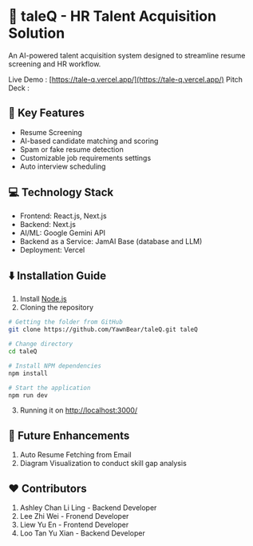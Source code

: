 # :bust_in_silhouette: taleQ - HR Talent Acquisition Solution

An AI-powered talent acquisition system designed to streamline resume screening and HR workflow. 

Live Demo : [https://tale-q.vercel.app/](https://tale-q.vercel.app/)
Pitch Deck : 

## :pushpin: Key Features 
- Resume Screening
- AI-based candidate matching and scoring
- Spam or fake resume detection
- Customizable job requirements settings
- Auto interview scheduling

## :computer: Technology Stack 
- Frontend: React.js, Next.js 
- Backend: Next.js
- AI/ML: Google Gemini API
- Backend as a Service: JamAI Base (database and LLM)
- Deployment: Vercel

## :arrow_down: Installation Guide 
1. Install [Node.js](https://nodejs.org/en/download)
2. Cloning the repository
``` bash
# Getting the folder from GitHub 
git clone https://github.com/YawnBear/taleQ.git taleQ

# Change directory 
cd taleQ

# Install NPM dependencies
npm install

# Start the application
npm run dev
```
3. Running it on [http://localhost:3000/](http://localhost:3000/)

## :memo: Future Enhancements 
1. Auto Resume Fetching from Email
2. Diagram Visualization to conduct skill gap analysis

## :heart: Contributors 
1. Ashley Chan Li Ling - Backend Developer 
2. Lee Zhi Wei - Fronend Developer 
3. Liew Yu En - Frontend Developer
4. Loo Tan Yu Xian - Backend Developer
